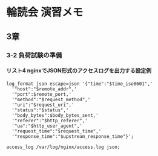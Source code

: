 # 輪読会 演習メモ

## 3章

### 3-2 負荷試験の準備

#### リスト4 nginxでJSON形式のアクセスログを出力する設定例

```
log_format json escape=json '{"time":"$time_iso8601",'
  '"host":"$remote_addr",'
  '"port":$remote_port,'
  '"method":"$request_method",'
  '"uri":"$request_uri",'
  '"status":"$status",'
  '"body_bytes":$body_bytes_sent,'
  '"referer":"$http_referer",'
  '"ua":"$http_user_agent",'
  '"request_time":"$request_time",'
  '"response_time":"$upstream_response_time"}';

access_log /var/log/nginx/access.log json;
```